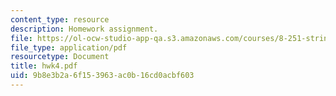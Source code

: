 ```yaml
---
content_type: resource
description: Homework assignment.
file: https://ol-ocw-studio-app-qa.s3.amazonaws.com/courses/8-251-string-theory-for-undergraduates-spring-2007/9b8e3b2a6f153963ac0b16cd0acbf603_hwk4.pdf
file_type: application/pdf
resourcetype: Document
title: hwk4.pdf
uid: 9b8e3b2a-6f15-3963-ac0b-16cd0acbf603
---
```

